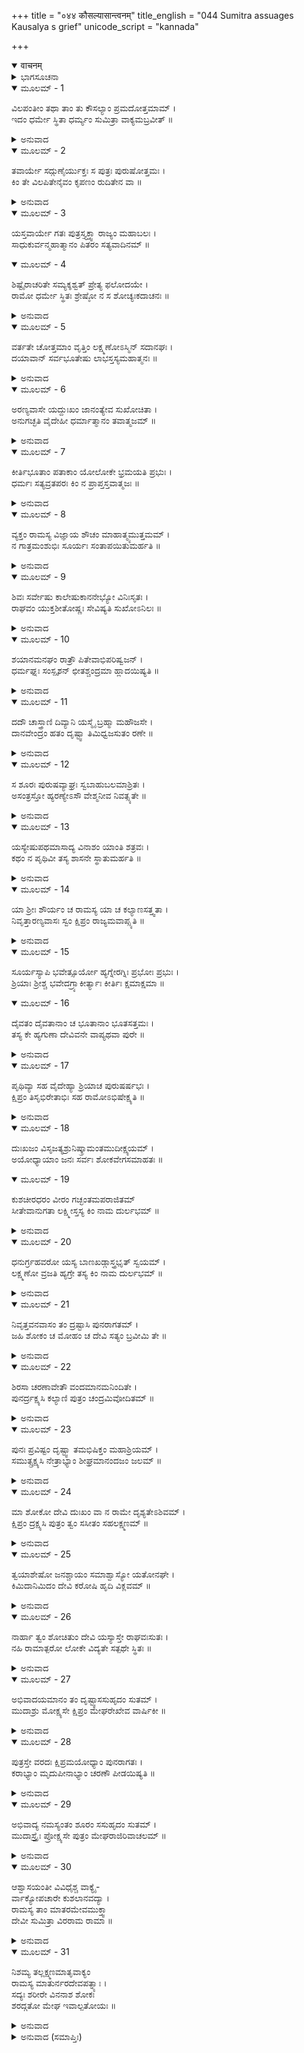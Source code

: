 +++
title = "०४४ कौसल्यासान्त्वनम्"
title_english = "044 Sumitra assuages Kausalya s grief"
unicode_script = "kannada"

+++
<details open><summary>वाचनम्</summary>

<div class="audioEmbed"  caption="श्रीराम-हरिसीताराममूर्ति-घनपाठिभ्यां वचनम्" src="https://archive.org/download/Ramayana-recitation-Sriram-harisItArAmamUrti-Ghanapaati-v2/Kanda_2/Kanda_2_AYK-044-Kousalya_Santhvanam.mp3"></div>
</details>



<details><summary>ಭಾಗಸೂಚನಾ</summary>

ಸುಮಿತ್ರೆಯು ಕೌಸಲ್ಯೆಗೆ ಆಶ್ವಾಸನೆ ಕೊಟ್ಟುದು
</details>

<details open><summary>ಮೂಲಮ್ - 1</summary>

ವಿಲಪಂತೀಂ ತಥಾ ತಾಂ ತು ಕೌಸಲ್ಯಾಂ ಪ್ರಮದೋತ್ತಮಾಮ್ ।  
ಇದಂ ಧರ್ಮೇ ಸ್ಥಿತಾ ಧರ್ಮ್ಯಂ ಸುಮಿತ್ರಾ ವಾಕ್ಯಮಬ್ರವೀತ್ ॥
</details>

<details><summary>ಅನುವಾದ</summary>

ನಾರಿಯರಲ್ಲಿ ಶ್ರೇಷ್ಠಳಾದ ಕೌಸಲ್ಯೆಯು ಈ ಪ್ರಕಾರ ವಿಲಪಿಸುವುದನ್ನು ನೋಡಿ ಧರ್ಮಪರಾಯಣ ಸುಮಿತ್ರೆಯು ಹೀಗೆ ಧರ್ಮಯುಕ್ತವಾದ ಮಾತನ್ನು ಹೇಳಿದಳು.॥1॥
</details>

<details open><summary>ಮೂಲಮ್ - 2</summary>

ತವಾರ್ಯೇ ಸದ್ಗುಣೈರ್ಯುಕ್ತಃ ಸ ಪುತ್ರಃ ಪುರುಷೋತ್ತಮಃ ।  
ಕಿಂ ತೇ ವಿಲಪಿತೇನೈವಂ ಕೃಪಣಂ ರುದಿತೇನ ವಾ ॥
</details>

<details><summary>ಅನುವಾದ</summary>

ಆರ್ಯಳೇ! ನಿನ್ನ ಪುತ್ರ ಶ್ರೀರಾಮನು ಉತ್ತಮ ಗುಣಗಳಿಂದ ಯುಕ್ತನಾಗಿ, ಪುರುಷರಲ್ಲಿ ಶ್ರೇಷ್ಠನಾಗಿದ್ದಾನೆ. ಅವನಿಗಾಗಿ ಹೀಗೆ ವಿಲಾಪಮಾಡುವುದು, ದೀನಳಾಗಿ ಅಳುವುದು ವ್ಯರ್ಥವಾಗಿದೆ, ಈ ರೀತಿ ಅಳುವುದರಿಂದ ಏನು ಪ್ರಯೋಜನ.॥2॥
</details>

<details open><summary>ಮೂಲಮ್ - 3</summary>

ಯಸ್ತವಾರ್ಯೇ ಗತಃ ಪುತ್ರಸ್ತ್ಯಕ್ತ್ವಾ ರಾಜ್ಯಂ ಮಹಾಬಲಃ ।  
ಸಾಧುಕುರ್ವನ್ಮಹಾತ್ಮಾನಂ ಪಿತರಂ ಸತ್ಯವಾದಿನಮ್ ॥
</details>

<details open><summary>ಮೂಲಮ್ - 4</summary>

ಶಿಷ್ಟೈರಾಚರಿತೇ ಸಮ್ಯಕ್ಶಶ್ವತ್ ಪ್ರೇತ್ಯ ಫಲೋದಯೇ ।  
ರಾಮೋ ಧರ್ಮೇ ಸ್ಥಿತಃ ಶ್ರೇಷ್ಠೋ ನ ಸ ಶೋಚ್ಯಃಕದಾಚನಃ ॥
</details>

<details><summary>ಅನುವಾದ</summary>

ಅಕ್ಕಾ! ರಾಜ್ಯವನ್ನು ಬಿಟ್ಟು ಮಹಾತ್ಮಾ ತನ್ನ ತಂದೆಯನ್ನು ಸತ್ಯವಾದಿಯಾಗಿಸಲು ವನಕ್ಕೆ ಹೋದ, ನಿನ್ನ ಆ ಮಹಾಬಲಿ ಶ್ರೇಷ್ಠಪುತ್ರ ಶ್ರೀರಾಮನು ಸತ್ಪುರುಷರು ಸದಾಕಾಲ, ಚೆನ್ನಾಗಿ ಪಾಲಿಸಿದ, ಪರಲೋಕದಲ್ಲಿಯೂ ಸುಖಮಯ ಫಲವನ್ನು ಕೊಡುವ ಉತ್ತಮಧರ್ಮದಲ್ಲಿ ಸ್ಥಿತನಾಗಿರುವನು. ಇಂತಹ ಧರ್ಮಾತ್ಮನಿಗಾಗಿ ಎಂದಿಗೂ ಶೋಕ ಮಾಡಬಾರದು.॥3-4॥
</details>

<details open><summary>ಮೂಲಮ್ - 5</summary>

ವರ್ತತೇ ಚೋತ್ತಮಾಂ ವೃತ್ತಿಂ ಲಕ್ಷ್ಮಣೋಽಸ್ಮಿನ್ ಸದಾನಘಃ ।  
ದಯಾವಾನ್ ಸರ್ವಭೂತೇಷು ಲಾಭಸ್ತಸ್ಯಮಹಾತ್ಮನಃ ॥
</details>

<details><summary>ಅನುವಾದ</summary>

ನಿಷ್ಪಾಪ ಲಕ್ಷ್ಮಣನು ಸಮಸ್ತ ಪ್ರಾಣಿಗಳ ಕುರಿತು ದಯಾಳು ಆಗಿದ್ದಾನೆ. ಸದಾ ರಾಮನ ಕುರಿತು ಉತ್ತಮವಾಗಿ ವರ್ತಿಸುತ್ತಿದ್ದಾನೆ. ಆದ್ದರಿಂದ ಆ ಮಹಾತ್ಮಾ ಲಕ್ಷ್ಮಣನಿಗಾಗಿ ಇದು ಲಾಭಪ್ರದವೇ ಆಗಿದೆ.॥5॥
</details>

<details open><summary>ಮೂಲಮ್ - 6</summary>

ಅರಣ್ಯವಾಸೇ ಯದ್ದುಃಖಂ ಜಾನಂತ್ಯೇವ ಸುಖೋಚಿತಾ ।  
ಅನುಗಚ್ಛತಿ ವೈದೇಹೀ ಧರ್ಮಾತ್ಮಾನಂ ತವಾತ್ಮಜಮ್ ॥
</details>

<details><summary>ಅನುವಾದ</summary>

ಸುಖವನ್ನು ಅನುಭವಿಸಲು ಯೋಗ್ಯಳಾದ ವಿದೇಹನಂದಿನೀ ಸೀತೆಯೂ ಕೂಡ ವನವಾಸದ ದುಃಖಗಳನ್ನು ಚೆನ್ನಾಗಿ ತಿಳಿದುಕೊಂಡೇ ನಿನ್ನ ಧರ್ಮಾತ್ಮಾ ಪುತ್ರನನ್ನು ಅನುಸರಿಸುವಳು.॥6॥
</details>

<details open><summary>ಮೂಲಮ್ - 7</summary>

ಕೀರ್ತಿಭೂತಾಂ ಪತಾಕಾಂ ಯೋಲೋಕೇ ಭ್ರಮಯತಿ ಪ್ರಭುಃ ।  
ಧರ್ಮಃ ಸತ್ಯವ್ರತಪರಃ ಕಿಂ ನ ಪ್ರಾಪ್ತಸ್ತವಾತ್ಮಜಃ ॥
</details>

<details><summary>ಅನುವಾದ</summary>

ಜಗತ್ತಿನಲ್ಲಿ ತನ್ನ ಕೀರ್ತಿಮಯ ಪತಾಕೆಯನ್ನು ಹಾರಾಡಿಸುತ್ತಿರುವ, ಸದಾ ಸತ್ಯವ್ರತದ ಪಾಲನೆಯಲ್ಲಿ ತತ್ಪರನಾದ ಧರ್ಮಸ್ವರೂಪೀ ಸ್ವಾಮಿಯಾದ ನಿನ್ನ ಪುತ್ರ ಶ್ರೀರಾಮನಿಗೆ ಯಾವ ಶ್ರೇಯಸ್ಸು ತಾನೇ ಪ್ರಾಪ್ತವಾಗಲಿಲ್ಲ.॥7॥
</details>

<details open><summary>ಮೂಲಮ್ - 8</summary>

ವ್ಯಕ್ತಂ ರಾಮಸ್ಯ ವಿಜ್ಞಾಯ ಶೌಚಂ ಮಾಹಾತ್ಮ್ಯಮುತ್ತಮಮ್ ।  
ನ ಗಾತ್ರಮಂಶುಭಿಃ ಸೂರ್ಯಃ ಸಂತಾಪಯಿತುಮರ್ಹತಿ ॥
</details>

<details><summary>ಅನುವಾದ</summary>

ಶ್ರೀರಾಮನ ಪವಿತ್ರತೆ ಮತ್ತು ಉತ್ತಮ ಮಾಹಾತ್ಮ್ಯವನ್ನು ತಿಳಿದು ಸೂರ್ಯನೂ ತನ್ನ ಕಿರಣಗಳಿಂದ ಖಂಡಿತವಾಗಿ ಅವನ ಶರೀರವನ್ನು ಸಂತಪ್ತ ಮಾಡಲಾರನು.॥8॥
</details>

<details open><summary>ಮೂಲಮ್ - 9</summary>

ಶಿವಃ ಸರ್ವೇಷು ಕಾಲೇಷುಕಾನನೇಭ್ಯೋ ವಿನಿಃಸೃತಃ ।  
ರಾಘವಂ ಯುಕ್ತಶೀತೋಷ್ಣಃ ಸೇವಿಷ್ಯತಿ ಸುಖೋಽನಿಲಃ ॥
</details>

<details><summary>ಅನುವಾದ</summary>

ಎಲ್ಲ ಕಾಲಗಳಲ್ಲಿ ಚಳಿ ಮತ್ತು ಸೆಕೆಯಿಂದ ಕೂಡಿದ ಸುಖಮಯ ಹಾಗೂ ಮಂಗಲಮಯ ವಾಯುವು ಶ್ರೀರಘುನಾಥನ ಸೇವೆ ಮಾಡುವುದು.॥9॥
</details>

<details open><summary>ಮೂಲಮ್ - 10</summary>

ಶಯಾನಮನಘಂ ರಾತ್ರೌ ಪಿತೇವಾಭಿಪರಿಷ್ವಜನ್ ।  
ಧರ್ಮಘ್ನಃ ಸಂಸ್ಪೃಶನ್ ಛೀತಶ್ಚಂದ್ರಮಾ ಹ್ಲಾದಯಿಷ್ಯತಿ ॥
</details>

<details><summary>ಅನುವಾದ</summary>

ರಾತ್ರಿಯಲ್ಲಿ ಬಿಸಿಲಿನ ಕಷ್ಟ ದೂರಗೊಳಿಸುವ ಶೀತ ಚಂದ್ರನು ಮಲಗಿರುವ ನಿಷ್ಪಾಪ ಶ್ರೀರಾಮನನ್ನು ತನ್ನ ಕಿರಣರೂಪೀ ಕರಗಳಿಂದ ಆಲಿಂಗಿಸಿ, ಸ್ಪರ್ಶಿಸಿ ರಾಮನಿಗೆ ಆಹ್ಲಾದವನ್ನು ಕೊಡುವನು.॥10॥
</details>

<details open><summary>ಮೂಲಮ್ - 11</summary>

ದದೌ ಚಾಸ್ತ್ರಾಣಿ ದಿವ್ಯಾನಿ ಯಸ್ಮೈ ಬ್ರಹ್ಮಾ ಮಹೌಜಸೇ ।  
ದಾನವೇಂದ್ರಂ ಹತಂ ದೃಷ್ಟ್ವಾ ತಿಮಿಧ್ವಜಸುತಂ ರಣೇ ॥
</details>

<details><summary>ಅನುವಾದ</summary>

ಶ್ರೀರಾಮನು ರಣಭೂಮಿಯಲ್ಲಿ ತಿಮಿಧ್ವಜ (ಶಂಬರನ) ಪುತ್ರ ದಾನವೇಂದ್ರ ಸುಬಾಹುವನ್ನು ಕೊಂದಿರುವುದನ್ನು ನೋಡಿ ವಿಶ್ವಾಮಿತ್ರರು ಆ ಮಹಾತೇಜಸ್ವೀ ವೀರರಾಮನಿಗೆ ಬಹಳಷ್ಟು ದಿವ್ಯಾಸ್ತ್ರಗಳನ್ನು ಕರುಣಿಸಿದ್ದರು.॥11॥
</details>

<details open><summary>ಮೂಲಮ್ - 12</summary>

ಸ ಶೂರಃ ಪುರುಷವ್ಯಾಘ್ರಃ ಸ್ವಬಾಹುಬಲಮಾಶ್ರಿತಃ ।  
ಅಸಂತ್ರಸ್ತೋ ಹ್ಯರಣ್ಯೇಽಸೌ ವೇಶ್ಮನೀವ ನಿವತ್ಸ್ಯತೇ ॥
</details>

<details><summary>ಅನುವಾದ</summary>

ಆ ಪುರುಷಸಿಂಹ ಶ್ರೀರಾಮನು ಬಹಳ ಶೂರವೀರನಾಗಿರುವನು. ಅವನು ತನ್ನ ಬಾಹುಬಲವನ್ನು ಆಶ್ರಯಿಸಿ ಅರಮನೆಯಲ್ಲಿ ಇರುವಂತೆಯೇ ಕಾಡಿನಲ್ಲೂ ನಿರ್ಭಯನಾಗಿ ಇರುವನು.॥12॥
</details>

<details open><summary>ಮೂಲಮ್ - 13</summary>

ಯಸ್ಯೇಷುಪಥಮಾಸಾದ್ಯ ವಿನಾಶಂ ಯಾಂತಿ ಶತ್ರವಃ ।  
ಕಥಂ ನ ಪೃಥಿವೀ ತಸ್ಯ ಶಾಸನೇ ಸ್ಥಾತುಮರ್ಹತಿ ॥
</details>

<details><summary>ಅನುವಾದ</summary>

ಯಾರ ಬಾಣಗಳಿಗೆ ಗುರಿಯಾಗಿ ಎಲ್ಲ ಶತ್ರುಗಳು ವಿನಾಶರಾಗುವರೋ, ಅವನ ಶಾಸನದಲ್ಲಿ ಈ ಪೃಥಿವೀ ಮತ್ತು ಇಲ್ಲಿಯ ಪ್ರಾಣಿಗಳು ಹೇಗೆ ಸುಖವಾಗಿ ಇರಲಾರರು.॥13॥
</details>

<details open><summary>ಮೂಲಮ್ - 14</summary>

ಯಾ ಶ್ರೀಃ ಶೌರ್ಯಂ ಚ ರಾಮಸ್ಯ ಯಾ ಚ ಕಲ್ಯಾಣಸತ್ತ್ವತಾ ।  
ನಿವೃತ್ತಾರಣ್ಯವಾಸಃ ಸ್ವಂ ಕ್ಷಿಪ್ರಂ ರಾಜ್ಯಮವಾಪ್ಸ್ಯತಿ ॥
</details>

<details><summary>ಅನುವಾದ</summary>

ರಾಮನಲ್ಲಿರುವ ಶೋಭೆಯಿಂದ, ಪರಾಕ್ರಮದಿಂದ, ಕಲ್ಯಾಣಕಾರಿಣೀ ಶಕ್ತಿಯಿಂದ ಅವನು ಶೀಘ್ರವಾಗಿಯೇ ವನವಾಸದಿಂದ ಬಂದು ತನ್ನ ರಾಜ್ಯವನ್ನು ಪಡೆಯುವನು ಎಂದು ಅನಿಸುತ್ತದೆ.॥14॥
</details>

<details open><summary>ಮೂಲಮ್ - 15</summary>

ಸೂರ್ಯಸ್ಯಾಪಿ ಭವೇತ್ಸೂರ್ಯೋ ಹ್ಯಗ್ನೇರಗ್ನಿಃ ಪ್ರಭೋಃ ಪ್ರಭುಃ ।  
ಶ್ರಿಯಾಃ ಶ್ರೀಶ್ಚ ಭವೇದಗ್ರ್ಯಾಕೀರ್ತ್ಯಾಃ ಕೀರ್ತಿಃ ಕ್ಷಮಾಕ್ಷಮಾ ॥
</details>

<details open><summary>ಮೂಲಮ್ - 16</summary>

ದೈವತಂ ದೈವತಾನಾಂ ಚ ಭೂತಾನಾಂ ಭೂತಸತ್ತಮಃ ।  
ತಸ್ಯ ಕೇ ಹ್ಯಗುಣಾ ದೇವಿವನೇ ವಾಪ್ಯಥವಾ ಪುರೇ ॥
</details>

<details><summary>ಅನುವಾದ</summary>

ದೇವಿ! ಶ್ರೀರಾಮನು ಸೂರ್ಯನಿಗೂ ಸೂರ್ಯ (ಪ್ರಕಾಶಕ)ನು, ಅಗ್ನಿಗೂ ಅಗ್ನಿ(ದಾಹಕ)ಯು ಆಗಿರುವನು. ಅವನು ಪ್ರಭುಗಳಿಗೂ ಒಡೆಯನು, ಲಕ್ಷ್ಮಿಗೂ ಉತ್ತಮ ಶ್ರೀಯು, ಕ್ಷಮೆಗೂ ಕ್ಷಮೆಯು ಆಗಿದ್ದಾನೆ. ಇಷ್ಟೇ ಅಲ್ಲ ಅವನು ದೇವತೆಗಳಿಗೂ ದೇವತೆಯಾಗಿದ್ದಾನೆ. ಪ್ರಾಣಗಳಿಗೂ ಉತ್ತಮಪ್ರಾಣನು. ಅವನು ಕಾಡಿನಲ್ಲಿರಲಿ, ನಗರದಲ್ಲಿರಲಿ ಅವನಿಗೆ ಯಾವ ಚರಾಚರ ಪ್ರಾಣಿ ದೋಷಾವಹ ಆಗಬಲ್ಲದು.॥15-16॥
</details>

<details open><summary>ಮೂಲಮ್ - 17</summary>

ಪೃಥಿವ್ಯಾ ಸಹ ವೈದೇಹ್ಯಾ ಶ್ರಿಯಾಚ ಪುರುಷರ್ಷಭಃ ।  
ಕ್ಷಿಪ್ರಂ ತಿಸೃಭಿರೇತಾಭಿಃ ಸಹ ರಾಮೋಽಭಿಷೇಕ್ಷ್ಯತಿ ॥
</details>

<details><summary>ಅನುವಾದ</summary>

ಪುರುಷಶ್ರೇಷ್ಠ ಶ್ರೀರಾಮನು ಬೇಗನೇ ಪೃಥಿವೀ, ಸೀತೆ ಮತ್ತು ಲಕ್ಷ್ಮೀ - ಈ ಮೂವರೊಂದಿಗೆ ರಾಜ್ಯದಲ್ಲಿ ಅಭಿಷಿಕ್ತನಾಗುವನು.॥17॥
</details>

<details open><summary>ಮೂಲಮ್ - 18</summary>

ದುಃಖಜಂ ವಿಸೃಜತ್ಯಶ್ರುನಿಷ್ಕ್ರಾಮಂತಮುದೀಕ್ಷ್ಯಯಮ್ ।  
ಅಯೋಧ್ಯಾಯಾಂ ಜನಃ ಸರ್ವಃ ಶೋಕವೇಗಸಮಾಹತಃ ॥
</details>

<details open><summary>ಮೂಲಮ್ - 19</summary>

ಕುಶಚೀರಧರಂ ವೀರಂ ಗಚ್ಛಂತಮಪರಾಜಿತಮ್  
ಸೀತೇವಾನುಗತಾ ಲಕ್ಷ್ಮೀಸ್ತಸ್ಯ ಕಿಂ ನಾಮ ದುರ್ಲಭಮ್ ॥
</details>

<details><summary>ಅನುವಾದ</summary>

ಯಾರು ನಗರದಿಂದ ಹೊರಡುವುದನ್ನು ನೋಡಿ ಅಯೋಧ್ಯೆಯ ಎಲ್ಲ ಜನಸಮುದಾಯವು ಶೋಕದ ವೇಗದಿಂದ ಆಹತವಾಗಿ ಕಣ್ಣುಗಳಿಂದ ದುಃಖದ ಕಣ್ಣೀರು ಹರಿಸುತ್ತಿವೆಯೋ, ನಾರುಮಡಿಯನ್ನು ಧರಸಿ ವನಕ್ಕೆ ಹೋಗುತ್ತಿರುವ ಅಪರಾಜಿತ ನಿತ್ಯವಿಜಯೀ ವೀರನ ಹಿಂದೆ- ಹಿಂದೆ ಸೀತೆಯ ರೂಪದಲ್ಲಿ ಸಾಕ್ಷಾತ್ ಲಕ್ಷ್ಮಿಯೇ ಹೋಗಿರುವಳೋ, ಆ ರಾಮನಿಗಾಗಿ ಏನು ತಾನೇ ದುರ್ಲಭವಾಗಿದೆ.॥18-19॥
</details>

<details open><summary>ಮೂಲಮ್ - 20</summary>

ಧನುರ್ಗ್ರಹವರೋ ಯಸ್ಯ ಬಾಣಖಡ್ಗಾಸ್ತ್ರಭೃತ್ ಸ್ವಯಮ್ ।  
ಲಕ್ಷ್ಮಣೋ ವ್ರಜತಿ ಹ್ಯಗ್ರೇ ತಸ್ಯ ಕಿಂ ನಾಮ ದುರ್ಲಭಮ್ ॥
</details>

<details><summary>ಅನುವಾದ</summary>

ಯಾರ ಮುಂದೆ ಧನುರ್ಧರರಲ್ಲಿ ಶ್ರೇಷ್ಠ ಲಕ್ಷ್ಮಣನು ಸ್ವಯಂ ಬಾಣ ಮತ್ತು ಖಡ್ಗವೇ ಮೊದಲಾದ ಅಸ್ತ್ರಗಳನ್ನು ಧರಿಸಿ ಹೋಗುತ್ತಿರುವನೋ ಆ ರಾಮನಿಗೆ ಜಗತ್ತಿನಲ್ಲಿ ಯಾವ ವಸ್ತು ದುರ್ಲಭವಾಗಿದೆ.॥20॥
</details>

<details open><summary>ಮೂಲಮ್ - 21</summary>

ನಿವೃತ್ತವನವಾಸಂ ತಂ ದ್ರಷ್ಟಾಸಿ ಪುನರಾಗತಮ್ ।  
ಜಹಿ ಶೋಕಂ ಚ ಮೋಹಂ ಚ ದೇವಿ ಸತ್ಯಂ ಬ್ರವೀಮಿ ತೇ ॥
</details>

<details><summary>ಅನುವಾದ</summary>

ದೇವಿ! ನೀನು ವನವಾಸದ ಅವಧಿ ಪೂರ್ಣವಾಗಿ ಇಲ್ಲಿಗೆ ಮರಳಿ ಬಂದ ಶ್ರೀರಾಮನನ್ನು ಮತ್ತೆ ನೋಡುವಿ ಎಂಬುದು ನಾನು ನಿನ್ನಲ್ಲಿ ನಿಜವನ್ನೇ ಹೇಳುವೆನು. ಅದಕ್ಕಾಗಿ ನೀನು ಶೋಕ, ಮೋಹವನ್ನು ಬಿಡು.॥21॥
</details>

<details open><summary>ಮೂಲಮ್ - 22</summary>

ಶಿರಸಾ ಚರಣಾವೇತೌ ವಂದಮಾನಮನಿಂದಿತೇ ।  
ಪುನರ್ದ್ರಕ್ಷ್ಯಸಿ ಕಲ್ಯಾಣಿ ಪುತ್ರಂ ಚಂದ್ರಮಿವೋದಿತಮ್ ॥
</details>

<details><summary>ಅನುವಾದ</summary>

ಕಲ್ಯಾಣಿ! ಅನಿಂದಿತೇ! ನೀನು ನವೋದಿತ ಚಂದ್ರನಂತೆ ನಿನ್ನ ಪುತ್ರನನ್ನು ಪುನಃ ನಿನ್ನ ಚರಣಗಳಲ್ಲಿ ತಲೆಯನ್ನಿಟ್ಟು ನಮಸ್ಕಾರ ಮಾಡುವುದನ್ನು ನೋಡುವಿ.॥22॥
</details>

<details open><summary>ಮೂಲಮ್ - 23</summary>

ಪುನಃ ಪ್ರವಿಷ್ಟಂ ದೃಷ್ಟ್ವಾ ತಮಭಿಷಿಕ್ತಂ ಮಹಾಶ್ರಿಯಮ್ ।  
ಸಮುತ್ಸ್ರಕ್ಷ್ಯಸಿ ನೇತ್ರಾಭ್ಯಾಂ ಶೀಘ್ರಮಾನಂದಜಂ ಜಲಮ್ ॥
</details>

<details><summary>ಅನುವಾದ</summary>

ರಾಜಭವನದಲ್ಲಿ ಪ್ರವೇಶಿಸಿ ಪುನಃ ರಾಜನಾಗಿ ಅಭಿಷಿಕ್ತನಾದ ನಿನ್ನ ಪುತ್ರನು ಅತುಲ ರಾಜಲಕ್ಷ್ಮಿಯಿಂದ ಸಂಪನ್ನನಾದ ಶ್ರೀರಾಮನನ್ನು ನೋಡಿ ನೀನು ಶೀಘ್ರವಾಗಿಯೇ ಕಣ್ಣುಗಳಿಂದ ಆನಂದದ ಅಶ್ರುಗಳನ್ನು ಹರಿಸುವೆ.॥23॥
</details>

<details open><summary>ಮೂಲಮ್ - 24</summary>

ಮಾ ಶೋಕೋ ದೇವಿ ದುಃಖಂ ವಾ ನ ರಾಮೇ ದೃಶ್ಯತೇಽಶಿವಮ್ ।  
ಕ್ಷಿಪ್ರಂ ದ್ರಕ್ಷ್ಯಸಿ ಪುತ್ರಂ ತ್ವಂ ಸಸೀತಂ ಸಹಲಕ್ಷ್ಮಣಮ್ ॥
</details>

<details><summary>ಅನುವಾದ</summary>

ದೇವಿ! ಶ್ರೀರಾಮನಿಗಾಗಿ ನಿನ್ನ ಮನಸ್ಸಿನಲ್ಲಿ ಶೋಕ ಮತ್ತು ದುಃಖ ಆಗಬಾರದು; ಏಕೆಂದರೆ ಅವನಲ್ಲಿ ಯಾವುದೇ ಅಶುಭವಾದ ಮಾತು ಕಂಡುಬರುವುದಿಲ್ಲ. ನೀನು ಸೀತಾ-ಲಕ್ಷ್ಮಣನೊಂದಿಗೆ ನಿನ್ನ ಪುತ್ರ ಶ್ರೀರಾಮನನ್ನು ಬೇಗನೇ ಇಲ್ಲಿ ನೋಡುವೆ.॥24॥
</details>

<details open><summary>ಮೂಲಮ್ - 25</summary>

ತ್ವಯಾಶೇಷೋ ಜನಶ್ಚಾಯಂ ಸಮಾಶ್ವಾಸ್ಯೋ ಯತೋನಘೇ ।  
ಕಿಮಿದಾನಿಮಿದಂ ದೇವಿ ಕರೋಷಿ ಹೃದಿ ವಿಕ್ಲವಮ್ ॥
</details>

<details><summary>ಅನುವಾದ</summary>

ಪಾಪರಹಿತ ದೇವಿ! ನೀನಾದರೋ ಈ ಎಲ್ಲ ಜನರಿಗೆ ಧೈರ್ಯ ಕೊಡಬೇಕು; ಹೀಗಿದ್ದರೂ ಸ್ವತಃ ನೀನೇ ಈಗ ತನ್ನ ಹೃದಯದಲ್ಲಿ ಇಷ್ಟೊಂದು ಏಕೆ ದಃಖಿಸುತ್ತಿರುವೆ.॥25॥
</details>

<details open><summary>ಮೂಲಮ್ - 26</summary>

ನಾರ್ಹಾ ತ್ವಂ ಶೋಚಿತುಂ ದೇವಿ ಯಸ್ಯಾಸ್ತೇ ರಾಘವಃಸುತಃ ।  
ನಹಿ ರಾಮಾತ್ಪರೋ ಲೋಕೇ ವಿದ್ಯತೇ ಸತ್ಪಥೇ ಸ್ಥಿತಃ ॥
</details>

<details><summary>ಅನುವಾದ</summary>

ದೇವಿ! ನೀನು ಶೋಕಿಸಬಾರದು; ಏಕೆಂದರೆ ನಿನಗೆ ರಘುಕುಲನಂದನ ರಾಮನಂತಹ ಮಗನು ಸಿಕ್ಕಿರುವನು. ಶ್ರೀರಾಮನಿಗಿಂತ ಮಿಗಿಲಾಗಿ ಸನ್ಮಾರ್ಗದಲ್ಲಿ ಸ್ಥಿರವಾಗಿರುವ ಮನುಷ್ಯ ಜಗತ್ತಿನಲ್ಲಿ ಬೇರೆ ಯಾರೂ ಇಲ್ಲ.॥26॥
</details>

<details open><summary>ಮೂಲಮ್ - 27</summary>

ಅಭಿವಾದಯಮಾನಂ ತಂ ದೃಷ್ಟ್ವಾಸಸುಹೃದಂ ಸುತಮ್ ।  
ಮುದಾಶ್ರು ಮೋಕ್ಷ್ಯಸೇ ಕ್ಷಿಪ್ರಂ ಮೇಘರೇಖೇವ ವಾರ್ಷಿಕೀ ॥
</details>

<details><summary>ಅನುವಾದ</summary>

ವರ್ಷಾಕಾಲದಲ್ಲಿ ಮೇಘಗಳು ನೀರನ್ನು ಮಳೆಗರೆಯು ವಂತೆಯೇ ಸುಹೃದರೊಂದಿಗೆ ನಿನ್ನ ಪುತ್ರ ಶ್ರೀರಾಮನೂ ನಿನ್ನ ಚರಣಗಳಲ್ಲಿ ನಮಸ್ಕರಿಸುವುದನ್ನು ನೋಡಿ ನೀನು ಆನಂದವಾಗಿ ಹರ್ಷಾಶ್ರುಗಳ ಮಳೆಗರೆಯುವೆ.॥27॥
</details>

<details open><summary>ಮೂಲಮ್ - 28</summary>

ಪುತ್ರಸ್ತೇ ವರದಃ ಕ್ಷಿಪ್ರಮಯೋಧ್ಯಾಂ ಪುನರಾಗತಃ ।  
ಕರಾಭ್ಯಾಂ ಮೃದುಪೀನಾಭ್ಯಾಂ ಚರಣೌ ಪೀಡಯಿಷ್ಯತಿ ॥
</details>

<details><summary>ಅನುವಾದ</summary>

ವರದಾಯಕನಾದ ನಿನ್ನ ಪುತ್ರನು ಪುನಃ ಶೀಘ್ರವಾಗಿಯೇ ಅಯೋಧ್ಯೆಗೆ ಬಂದು ತನ್ನ ಪುಷ್ಟವಾದ ಕೋಮಲ ಕೈಗಳಿಂದ ನಿನ್ನ ಎರಡೂ ಕಾಲುಗಳನ್ನು ಒತ್ತುವನು.॥28॥
</details>

<details open><summary>ಮೂಲಮ್ - 29</summary>

ಅಭಿವಾದ್ಯ ನಮಸ್ಯಂತಂ ಶೂರಂ ಸಸುಹೃದಂ ಸುತಮ್ ।  
ಮುದಾಸ್ತ್ರೈಃ ಪ್ರೋಕ್ಷ್ಯಸೇ ಪುತ್ರಂ ಮೇಘರಾಜಿರಿವಾಚಲಮ್ ॥
</details>

<details><summary>ಅನುವಾದ</summary>

ಸುಹೃದರ ಸಹಿತ ನಿನ್ನ ಶೂರವೀರ ಪುತ್ರನು ನಿನಗೆ ಅಭಿವಾದನಮಾಡುತ್ತಿರುವಾಗ ಮೇಘಗಳು ಪರ್ವತಗಳನ್ನು ತೋಯಿಸುವಂತೆ ನೀನು ಆನಂದಾಶ್ರುಗಳಿಂದ ಅಭಿಷೇಕ ಮಾಡುವಿ.॥29॥
</details>

<details open><summary>ಮೂಲಮ್ - 30</summary>

ಆಶ್ವಾಸಯಂತೀ ವಿವಿಧೈಶ್ಚ ವಾಕ್ಯೈ-  
ರ್ವಾಕ್ಯೋಪಚಾರೇ ಕುಶಲಾನವದ್ಯಾ ।  
ರಾಮಸ್ಯ ತಾಂ ಮಾತರಮೇವಮುಕ್ತ್ವಾ  
ದೇವೀ ಸುಮಿತ್ರಾ ವಿರರಾಮ ರಾಮಾ ॥
</details>

<details><summary>ಅನುವಾದ</summary>

ಮಾತಿನಲ್ಲಿ ಕುಶಲಳಾದ, ದೋಷ ರಹಿತ ಹಾಗೂ ರಮಣೀಯ ರೂಪವುಳ್ಳ ದೇವೀ ಸುಮಿತ್ರೆಯು ಹೀಗೆ ಬಗೆ-ಬಗೆಯ ಮಾತುಗಳಿಂದ ಶ್ರೀರಾಮಮಾತೆ ಕೌಸಲ್ಯೆಯನ್ನು ಸಮಾಧಾನಪಡಿಸಿ ಸುಮ್ಮನಾದಳು.॥30॥
</details>

<details open><summary>ಮೂಲಮ್ - 31</summary>

ನಿಶಮ್ಯ ತಲ್ಲಕ್ಷ್ಮಣಮಾತೃವಾಕ್ಯಂ  
ರಾಮಸ್ಯ ಮಾತುರ್ನರದೇವಪತ್ನ್ಯಾಃ ।  
ಸದ್ಯಃ ಶರೀರೇ ವಿನನಾಶ ಶೋಕಃ  
ಶರದ್ಗತೋ ಮೇಘ ಇವಾಲ್ಪತೋಯಃ ॥
</details>

<details><summary>ಅನುವಾದ</summary>

ಲಕ್ಷ್ಮಣನ ತಾಯಿಯ ಮಾತನ್ನು ಕೇಳಿ ದಶರಥನ ಪತ್ನೀ, ಶ್ರೀರಾಮನ ತಾಯಿ ಕೌಸಲ್ಯೆಯ ಎಲ್ಲ ಶೋಕವೂ ಮನಸ್ಸಿನಲ್ಲೇ ವಿಲೀನವಾಯಿತು. ಶರದ್ಋತುವಿನ ಅಲ್ಪ ನೀರುಳ್ಳ ಮೋಡಗಳು ಬೇಗನೇ ಭಿನ್ನ-ಭಿನ್ನವಾಗುವಂತೆ ಆಕೆಯ ಶೋಕವು ಹಾರಿಹೋಯಿತು.॥31॥
</details>

<details><summary>ಅನುವಾದ (ಸಮಾಪ್ತಿಃ)</summary>

ಶ್ರೀವಾಲ್ಮೀಕಿ ವಿರಚಿತ ಆರ್ಷರಾಮಾಯಣ ಆದಿಕಾವ್ಯದ ಅಯೋಧ್ಯಾಕಾಂಡದಲ್ಲಿ ನಲವತ್ತನಾಲ್ಕನೆಯ ಸರ್ಗ ಪೂರ್ಣವಾಯಿತು.॥44॥
</details>
